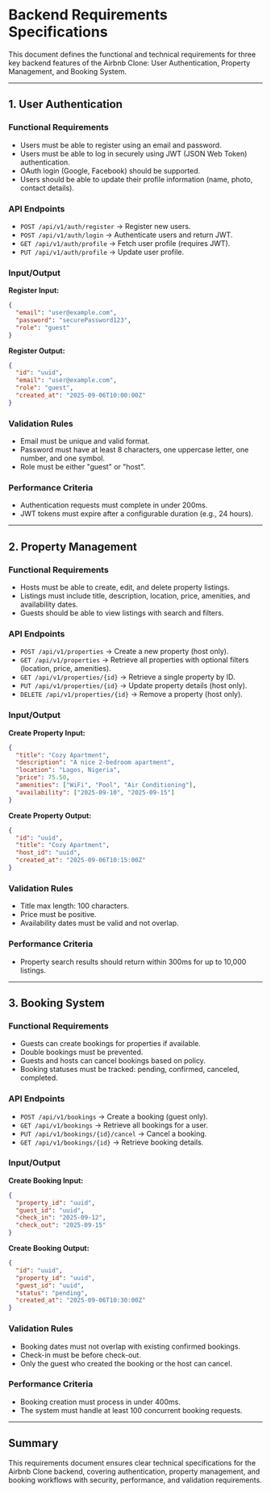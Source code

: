 # Backend Requirements Specifications

This document defines the functional and technical requirements for three key backend features of the Airbnb Clone: User Authentication, Property Management, and Booking System.

---

## 1. User Authentication

### Functional Requirements
- Users must be able to register using an email and password.
- Users must be able to log in securely using JWT (JSON Web Token) authentication.
- OAuth login (Google, Facebook) should be supported.
- Users should be able to update their profile information (name, photo, contact details).

### API Endpoints
- `POST /api/v1/auth/register` → Register new users.
- `POST /api/v1/auth/login` → Authenticate users and return JWT.
- `GET /api/v1/auth/profile` → Fetch user profile (requires JWT).
- `PUT /api/v1/auth/profile` → Update user profile.

### Input/Output
**Register Input:**
```json
{
  "email": "user@example.com",
  "password": "securePassword123",
  "role": "guest"
}
```
**Register Output:**
```json
{
  "id": "uuid",
  "email": "user@example.com",
  "role": "guest",
  "created_at": "2025-09-06T10:00:00Z"
}
```

### Validation Rules
- Email must be unique and valid format.
- Password must have at least 8 characters, one uppercase letter, one number, and one symbol.
- Role must be either "guest" or "host".

### Performance Criteria
- Authentication requests must complete in under 200ms.
- JWT tokens must expire after a configurable duration (e.g., 24 hours).

---

## 2. Property Management

### Functional Requirements
- Hosts must be able to create, edit, and delete property listings.
- Listings must include title, description, location, price, amenities, and availability dates.
- Guests should be able to view listings with search and filters.

### API Endpoints
- `POST /api/v1/properties` → Create a new property (host only).
- `GET /api/v1/properties` → Retrieve all properties with optional filters (location, price, amenities).
- `GET /api/v1/properties/{id}` → Retrieve a single property by ID.
- `PUT /api/v1/properties/{id}` → Update property details (host only).
- `DELETE /api/v1/properties/{id}` → Remove a property (host only).

### Input/Output
**Create Property Input:**
```json
{
  "title": "Cozy Apartment",
  "description": "A nice 2-bedroom apartment",
  "location": "Lagos, Nigeria",
  "price": 75.50,
  "amenities": ["WiFi", "Pool", "Air Conditioning"],
  "availability": ["2025-09-10", "2025-09-15"]
}
```

**Create Property Output:**
```json
{
  "id": "uuid",
  "title": "Cozy Apartment",
  "host_id": "uuid",
  "created_at": "2025-09-06T10:15:00Z"
}
```

### Validation Rules
- Title max length: 100 characters.
- Price must be positive.
- Availability dates must be valid and not overlap.

### Performance Criteria
- Property search results should return within 300ms for up to 10,000 listings.

---

## 3. Booking System

### Functional Requirements
- Guests can create bookings for properties if available.
- Double bookings must be prevented.
- Guests and hosts can cancel bookings based on policy.
- Booking statuses must be tracked: pending, confirmed, canceled, completed.

### API Endpoints
- `POST /api/v1/bookings` → Create a booking (guest only).
- `GET /api/v1/bookings` → Retrieve all bookings for a user.
- `PUT /api/v1/bookings/{id}/cancel` → Cancel a booking.
- `GET /api/v1/bookings/{id}` → Retrieve booking details.

### Input/Output
**Create Booking Input:**
```json
{
  "property_id": "uuid",
  "guest_id": "uuid",
  "check_in": "2025-09-12",
  "check_out": "2025-09-15"
}
```

**Create Booking Output:**
```json
{
  "id": "uuid",
  "property_id": "uuid",
  "guest_id": "uuid",
  "status": "pending",
  "created_at": "2025-09-06T10:30:00Z"
}
```

### Validation Rules
- Booking dates must not overlap with existing confirmed bookings.
- Check-in must be before check-out.
- Only the guest who created the booking or the host can cancel.

### Performance Criteria
- Booking creation must process in under 400ms.
- The system must handle at least 100 concurrent booking requests.

---

## Summary
This requirements document ensures clear technical specifications for the Airbnb Clone backend, covering authentication, property management, and booking workflows with security, performance, and validation requirements.
